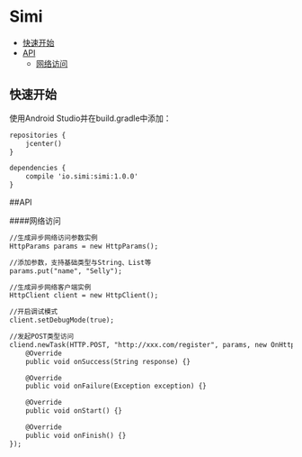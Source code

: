 # Simi

* [快速开始](#快速开始)
* [API](#API)
    * [网络访问](#网络访问)


## 快速开始

使用Android Studio并在build.gradle中添加：

```xml
repositories {
    jcenter()
}

dependencies {
    compile 'io.simi:simi:1.0.0'
}
```

##API

####网络访问
```xml
//生成异步网络访问参数实例
HttpParams params = new HttpParams();

//添加参数，支持基础类型与String、List等
params.put("name", "Selly");

//生成异步网络客户端实例
HttpClient client = new HttpClient();

//开启调试模式
client.setDebugMode(true);

//发起POST类型访问
cliend.newTask(HTTP.POST, "http://xxx.com/register", params, new OnHttpResponseListener() {
    @Override
    public void onSuccess(String response) {}

    @Override
    public void onFailure(Exception exception) {}

    @Override
    public void onStart() {}

    @Override
    public void onFinish() {}
});
```
